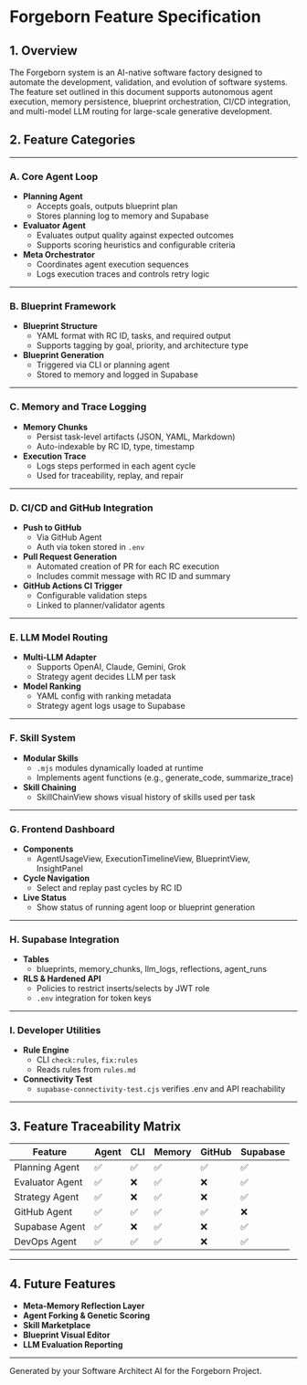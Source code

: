 # Forgeborn Feature Specification

## 1. Overview

The Forgeborn system is an AI-native software factory designed to automate the development, validation, and evolution of software systems. The feature set outlined in this document supports autonomous agent execution, memory persistence, blueprint orchestration, CI/CD integration, and multi-model LLM routing for large-scale generative development.

## 2. Feature Categories

---

### A. Core Agent Loop
- **Planning Agent**
  - Accepts goals, outputs blueprint plan
  - Stores planning log to memory and Supabase
- **Evaluator Agent**
  - Evaluates output quality against expected outcomes
  - Supports scoring heuristics and configurable criteria
- **Meta Orchestrator**
  - Coordinates agent execution sequences
  - Logs execution traces and controls retry logic

---

### B. Blueprint Framework
- **Blueprint Structure**
  - YAML format with RC ID, tasks, and required output
  - Supports tagging by goal, priority, and architecture type
- **Blueprint Generation**
  - Triggered via CLI or planning agent
  - Stored to memory and logged in Supabase

---

### C. Memory and Trace Logging
- **Memory Chunks**
  - Persist task-level artifacts (JSON, YAML, Markdown)
  - Auto-indexable by RC ID, type, timestamp
- **Execution Trace**
  - Logs steps performed in each agent cycle
  - Used for traceability, replay, and repair

---

### D. CI/CD and GitHub Integration
- **Push to GitHub**
  - Via GitHub Agent
  - Auth via token stored in `.env`
- **Pull Request Generation**
  - Automated creation of PR for each RC execution
  - Includes commit message with RC ID and summary
- **GitHub Actions CI Trigger**
  - Configurable validation steps
  - Linked to planner/validator agents

---

### E. LLM Model Routing
- **Multi-LLM Adapter**
  - Supports OpenAI, Claude, Gemini, Grok
  - Strategy agent decides LLM per task
- **Model Ranking**
  - YAML config with ranking metadata
  - Strategy agent logs usage to Supabase

---

### F. Skill System
- **Modular Skills**
  - `.mjs` modules dynamically loaded at runtime
  - Implements agent functions (e.g., generate_code, summarize_trace)
- **Skill Chaining**
  - SkillChainView shows visual history of skills used per task

---

### G. Frontend Dashboard
- **Components**
  - AgentUsageView, ExecutionTimelineView, BlueprintView, InsightPanel
- **Cycle Navigation**
  - Select and replay past cycles by RC ID
- **Live Status**
  - Show status of running agent loop or blueprint generation

---

### H. Supabase Integration
- **Tables**
  - blueprints, memory_chunks, llm_logs, reflections, agent_runs
- **RLS & Hardened API**
  - Policies to restrict inserts/selects by JWT role
  - `.env` integration for token keys

---

### I. Developer Utilities
- **Rule Engine**
  - CLI `check:rules`, `fix:rules`
  - Reads rules from `rules.md`
- **Connectivity Test**
  - `supabase-connectivity-test.cjs` verifies .env and API reachability

---

## 3. Feature Traceability Matrix

| Feature | Agent | CLI | Memory | GitHub | Supabase |
|--------|--------|------|--------|--------|-----------|
| Planning Agent | ✅ | ✅ | ✅ | ✅ | ✅ |
| Evaluator Agent | ✅ | ❌ | ✅ | ❌ | ✅ |
| Strategy Agent | ✅ | ❌ | ✅ | ❌ | ✅ |
| GitHub Agent | ✅ | ✅ | ✅ | ✅ | ❌ |
| Supabase Agent | ✅ | ❌ | ✅ | ❌ | ✅ |
| DevOps Agent | ✅ | ✅ | ✅ | ❌ | ✅ |

---

## 4. Future Features

- **Meta-Memory Reflection Layer**
- **Agent Forking & Genetic Scoring**
- **Skill Marketplace**
- **Blueprint Visual Editor**
- **LLM Evaluation Reporting**

---
Generated by your Software Architect AI for the Forgeborn Project.